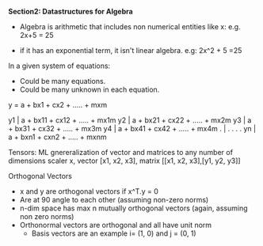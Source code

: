 **Section2: Datastructures for Algebra**


- Algebra is arithmetic that includes non numerical entities like x:
    e.g. 2x+5 = 25

- if it has an exponential term, it isn't linear algebra. e.g:
    2x^2 + 5 =25


In a given system of equations:
* Could be many equations.
* Could be many unknown in each equation.

y = a + bx1 + cx2 + ..... + mxm

y1 | a + bx11 + cx12 + ..... + mx1m
y2 | a + bx21 + cx22 + ..... + mx2m
y3 | a + bx31 + cx32 + ..... + mx3m
y4 | a + bx41 + cx42 + ..... + mx4m
 . |         .       .         . .
yn | a + bxn1 + cxn2 + ..... + mxnm


Tensors: ML gnereralization of vector and matrices to any number of dimensions
scaler x,
vector [x1, x2, x3], 
matrix [[x1, x2, x3],[y1, y2, y3]]


Orthogonal Vectors
- x and y are orthogonal vectors if x^T.y = 0
- Are at 90 angle to each other (assuming non-zero norms)
- n-dim space has max n mutually orthogonal vectors (again, assuming non zero norms)
- Orthonormal vectors are orthogonal and all have unit norm
    - Basis vectors are an example i= (1, 0) and j = (0, 1)